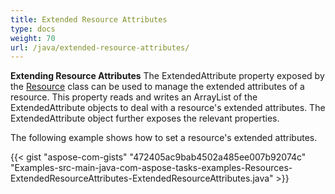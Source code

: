 ```yaml
---
title: Extended Resource Attributes
type: docs
weight: 70
url: /java/extended-resource-attributes/
---
```


**Extending Resource Attributes**
The ExtendedAttribute property exposed by the [Resource](https://apireference.aspose.com/tasks/java/com.aspose.tasks/Resource) class can be used to manage the extended attributes of a resource. This property reads and writes an ArrayList of the ExtendedAttribute objects to deal with a resource's extended attributes. The ExtendedAttribute object further exposes the relevant properties.

The following example shows how to set a resource's extended attributes.

{{< gist "aspose-com-gists" "472405ac9bab4502a485ee007b92074c" "Examples-src-main-java-com-aspose-tasks-examples-Resources-ExtendedResourceAttributes-ExtendedResourceAttributes.java" >}}
